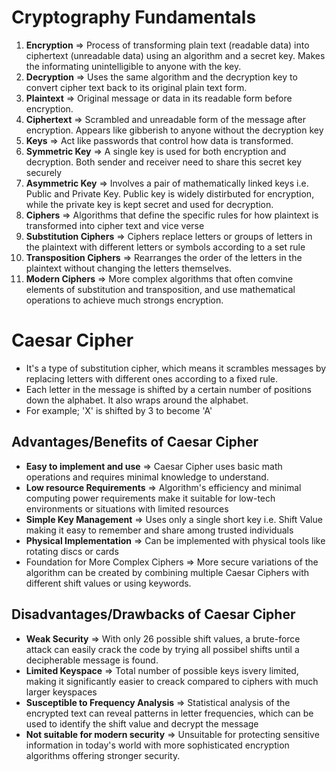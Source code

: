 # Cryptography Fundamentals
1. **Encryption** => Process of transforming plain text (readable data) into ciphertext (unreadable data) using an algorithm and a secret key. Makes the informating unintelligible to anyone with the key.
2. **Decryption** => Uses the same algorithm and the decryption key to convert cipher text back to its original plain text form.
3. **Plaintext** => Original message or data in its readable form before encryption.
4. **Ciphertext** => Scrambled and unreadable form of the message after encryption. Appears like gibberish to anyone without the decryption key
5. **Keys** => Act like passwords that control how data is transformed.
6. **Symmetric Key** => A single key is used for both encryption and decryption. Both sender and receiver need to share this secret key securely
7. **Asymmetric Key** => Involves a pair of mathematically linked keys i.e. Public and Private Key. Public key is widely distirbuted for encryption, while the private key is kept secret and used for decryption.
8. **Ciphers** => Algorithms that define the specific rules for how plaintext is transformed into cipher text and vice verse
9. **Substitution Ciphers** => Ciphers replace letters or groups of letters in the plaintext with different letters or symbols according to a set rule
10. **Transposition Ciphers** => Rearranges the order of the letters in the plaintext without changing the letters themselves.
11. **Modern Ciphers** => More complex algorithms that often comvine elements of substitution and transposition, and use mathematical operations to achieve much strongs encryption.

# Caesar Cipher
- It's a type of substitution cipher, which means it scrambles messages by replacing letters with different ones according to a fixed rule.
- Each letter in the message is shifted by a certain number of positions down the alphabet. It also wraps around the alphabet.
- For example; 'X' is shifted by 3 to become 'A'

## Advantages/Benefits of Caesar Cipher
- **Easy to implement and use** => Caesar Cipher uses basic math operations and requires minimal knowledge to understand.
- **Low resource Requirements** => Algorithm's efficiency and minimal computing power requirements make it suitable for low-tech environments or situations with limited resources
- **Simple Key Management** => Uses only a single short key i.e. Shift Value making it easy to remember and share among trusted individuals
- **Physical Implementation** => Can be implemented with physical tools like rotating discs or cards
- Foundation for More Complex Ciphers => More secure variations of the algorithm can be created by combining multiple Caesar Ciphers with different shift values or using keywords.

## Disadvantages/Drawbacks of Caesar Cipher
- **Weak Security** => With only 26 possible shift values, a brute-force attack can easily crack the code by trying all possibel shifts until a decipherable message is found.
- **Limited Keyspace** => Total number of possible keys isvery limited, making it significantly easier to creack compared to ciphers with much larger keyspaces
- **Susceptible to Frequency Analysis** => Statistical analysis of the encrypted text can reveal patterns in letter frequencies, which can be used to identify the shift value and decrypt the message
- **Not suitable for modern security** => Unsuitable for protecting sensitive information in today's world with more sophisticated encryption algorithms offering stronger security.
